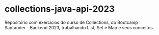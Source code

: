 # collections-java-api-2023
Repositório com exercícios do curso de Collections, do Bootcamp Santander - Backend 2023, trabalhando List, Set e Map e seus conceitos.
